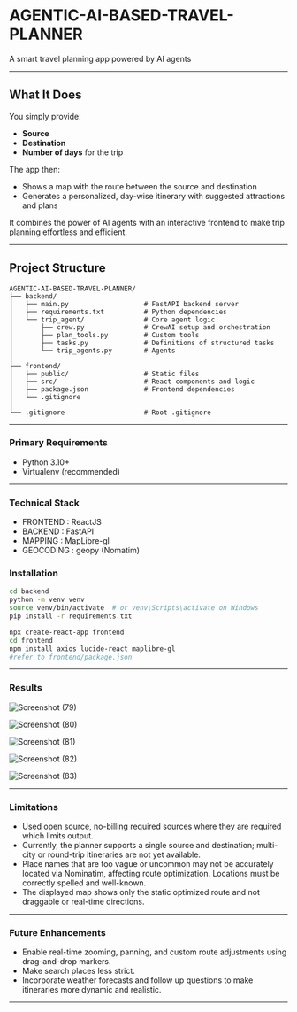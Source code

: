 # AGENTIC-AI-BASED-TRAVEL-PLANNER

A smart travel planning app powered by AI agents

----

## What It Does

You simply provide:
- **Source** 
- **Destination**
- **Number of days** for the trip

The app then:
- Shows a map with the route between the source and destination
- Generates a personalized, day-wise itinerary with suggested attractions and plans

It combines the power of AI agents with an interactive frontend to make trip planning effortless and efficient.

----

## Project Structure
```
AGENTIC-AI-BASED-TRAVEL-PLANNER/
├── backend/
│   ├── main.py                   # FastAPI backend server
│   ├── requirements.txt          # Python dependencies
│   └── trip_agent/               # Core agent logic
│       ├── crew.py               # CrewAI setup and orchestration
│       ├── plan_tools.py         # Custom tools 
│       ├── tasks.py              # Definitions of structured tasks
│       └── trip_agents.py        # Agents 
│
├── frontend/
│   ├── public/                   # Static files
│   ├── src/                      # React components and logic
│   ├── package.json              # Frontend dependencies
│   └── .gitignore
│
└── .gitignore                    # Root .gitignore

```

----

### Primary Requirements
- Python 3.10+
- Virtualenv (recommended)

----

### Technical Stack
- FRONTEND : ReactJS
- BACKEND : FastAPI
- MAPPING : MapLibre-gl
- GEOCODING : geopy (Nomatim)

### Installation

```bash
cd backend
python -m venv venv
source venv/bin/activate  # or venv\Scripts\activate on Windows
pip install -r requirements.txt
```

```bash
npx create-react-app frontend
cd frontend
npm install axios lucide-react maplibre-gl 
#refer to frontend/package.json
```

----

### Results
![Screenshot (79)](https://github.com/user-attachments/assets/37099aa9-f732-417e-811d-468bb50977b5)

![Screenshot (80)](https://github.com/user-attachments/assets/9bd00e3b-ba72-4d01-ba5c-61d922c4528a)

![Screenshot (81)](https://github.com/user-attachments/assets/d4110b8c-268f-4fb3-9d0e-56a894ca755f)

![Screenshot (82)](https://github.com/user-attachments/assets/add790a0-bdf7-41d9-83b8-9656f4378201)

![Screenshot (83)](https://github.com/user-attachments/assets/550104b9-1b51-4f5e-9d5b-5e50da8736e3)

----

### Limitations

- Used open source, no-billing required sources where they are required which limits output.
- Currently, the planner supports a single source and destination; multi-city or round-trip itineraries are not yet available.
- Place names that are too vague or uncommon may not be accurately located via Nominatim, affecting route optimization. Locations must be correctly spelled and well-known. 
- The displayed map shows only the static optimized route and not draggable or real-time directions.

----

### Future Enhancements

- Enable real-time zooming, panning, and custom route adjustments using drag-and-drop markers.
- Make search places less strict.
- Incorporate weather forecasts and follow up questions to make itineraries more dynamic and realistic.

----
